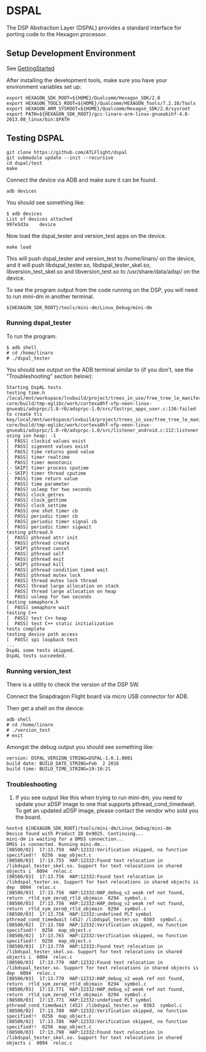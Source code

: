 # DSPAL

The DSP Abstraction Layer (DSPAL) provides a standard interface for porting
code to the Hexagon processor.

## Setup Development Environment

See [GettingStarted](https://github.com/ATLFlight/ATLFlightDocs/blob/master/GettingStarted.md)

After installing the development tools, make sure you have your environment variables set up:
```
export HEXAGON_SDK_ROOT=${HOME}/Qualcomm/Hexagon_SDK/2.0
export HEXAGON_TOOLS_ROOT=${HOME}/Qualcomm/HEXAGON_Tools/7.2.10/Tools
export HEXAGON_ARM_SYSROOT=${HOME}/Qualcomm/Hexagon_SDK/2.0/sysroot
export PATH=${HEXAGON_SDK_ROOT}/gcc-linaro-arm-linux-gnueabihf-4.8-2013.08_linux/bin:$PATH
```

## Testing DSPAL

```
git clone https://github.com/ATLFlight/dspal
git submodule update --init --recursive
cd dspal/test
make
```

Connect the device via ADB and make sure it can be found.
```
adb devices
```
You should see something like:
```
$ adb devices
List of devices attached 
997e5d3a	device
```
Now load the dspal_tester and version_test apps on the device.
```
make load
```

This will push dspal_tester and version_test to /home/linaro/ on the device, and it will push
libdspal_tester.so, libdspal_tester_skel.so, libversion_test_skel.so and libversion_test.so to
/usr/share/data/adsp/ on the device.

To see the program output from the code running on the DSP, you will need to run mini-dm in another terminal.
```
${HEXAGON_SDK_ROOT}/tools/mini-dm/Linux_Debug/mini-dm
```

### Running dspal_tester
To run the program:
```
$ adb shell
# cd /home/linaro
# ./dspal_tester
```

You should see output on the ADB terminal similar to (if you don't, see the "Troubleshooting" section below):
```
Starting DspAL tests
testing time.h
/local/mnt/workspace/lnxbuild/project/trees_in_use/free_tree_le_manifest_LNX.LER.1.0_eagle8074_commander_17199839/checkout/oe-core/build/tmp-eglibc/work/cortexa8hf-vfp-neon-linux-gnueabi/adsprpc/1.0-r0/adsprpc-1.0/src/fastrpc_apps_user.c:136:failed to create tls key/local/mnt/workspace/lnxbuild/project/trees_in_use/free_tree_le_manifest_LNX.LER.1.0_eagle8074_commander_17199839/checkout/oe-core/build/tmp-eglibc/work/cortexa8hf-vfp-neon-linux-gnueabi/adsprpc/1.0-r0/adsprpc-1.0/src/listener_android.c:112:listener using ion heap: -1
[  PASS] clockid values exist
[  PASS] sigevent values exist
[  PASS] time returns good value
[  PASS] timer realtime
[  PASS] timer monotonic
[- SKIP] timer process cputime
[- SKIP] timer thread cputime
[  PASS] time return value
[  PASS] time parameter
[  PASS] usleep for two seconds
[  PASS] clock_getres
[  PASS] clock_gettime
[  PASS] clock_settime
[  PASS] one shot timer cb
[  PASS] periodic timer cb
[  PASS] periodic timer signal cb
[  PASS] periodic timer sigwait
testing pthread.h
[  PASS] pthread attr init
[  PASS] pthread create
[- SKIP] pthread cancel
[  PASS] pthread self
[  PASS] pthread exit
[- SKIP] pthread kill
[  PASS] pthread condition timed wait
[  PASS] pthread mutex lock
[  PASS] thread mutex lock thread
[  PASS] thread large allocation on stack
[  PASS] thread large allocation on heap
[  PASS] usleep for two seconds
testing semaphore.h
[  PASS] semaphore wait
testing C++
[  PASS] test C++ heap
[  PASS] test C++ static initialization
tests complete
testing device path access
[  PASS] spi loopback test
...
DspAL some tests skipped.
DspAL tests succeeded.
```

### Running version_test

There is a utility to check the version of the DSP SW.

Connect the Snapdragon Flight board via micro USB connector for ADB.

Then get a shell on the device:

```
adb shell
# cd /home/linaro
# ./version_test
# exit
```

Amongst the debug output you should see something like:

```
version: DSPAL_VERSION_STRING=DSPAL-1.0.1.0001
build date: BUILD_DATE_STRING=Feb  2 2016
build time: BUILD_TIME_STRING=19:10:21
```

### Troubleshooting

1. If you see output like this when trying to run mini-dm, you need to update your aDSP image to one that supports pthread_cond_timedwait. To get an updated aDSP image, please contact the vendor who sold you the board.
```
host>$ ${HEXAGON_SDK_ROOT}/tools/mini-dm/Linux_Debug/mini-dm
Device found with Product ID 0x9025. Continuing...
mini-dm is waiting for a DMSS connection...
DMSS is connected. Running mini-dm...
[08500/02]  17:13.750  HAP:12332:Verification skipped, no function specified!!  0256  map_object.c
[08500/03]  17:13.755  HAP:12332:Found text relocation in /libdspal_tester_skel.so. Support for text relocations in shared objects i  0094  reloc.c
[08500/03]  17:13.756  HAP:12332:Found text relocation in /libdspal_tester.so. Support for text relocations in shared objects is dep  0094  reloc.c
[08500/03]  17:13.756  HAP:12332:HAP_debug_v2 weak ref not found, return _rtld_sym_zero@_rtld_objmain  0294  symbol.c
[08500/03]  17:13.756  HAP:12332:HAP_debug_v2 weak ref not found, return _rtld_sym_zero@_rtld_objmain  0294  symbol.c
[08500/03]  17:13.756  HAP:12332:undefined PLT symbol pthread_cond_timedwait (452) /libdspal_tester.so  0303  symbol.c
[08500/02]  17:13.760  HAP:12332:Verification skipped, no function specified!!  0256  map_object.c
[08500/02]  17:13.765  HAP:12332:Verification skipped, no function specified!!  0256  map_object.c
[08500/03]  17:13.770  HAP:12332:Found text relocation in /libdspal_tester_skel.so. Support for text relocations in shared objects i  0094  reloc.c
[08500/03]  17:13.770  HAP:12332:Found text relocation in /libdspal_tester.so. Support for text relocations in shared objects is dep  0094  reloc.c
[08500/03]  17:13.770  HAP:12332:HAP_debug_v2 weak ref not found, return _rtld_sym_zero@_rtld_objmain  0294  symbol.c
[08500/03]  17:13.771  HAP:12332:HAP_debug_v2 weak ref not found, return _rtld_sym_zero@_rtld_objmain  0294  symbol.c
[08500/03]  17:13.771  HAP:12332:undefined PLT symbol pthread_cond_timedwait (452) /libdspal_tester.so  0303  symbol.c
[08500/02]  17:13.780  HAP:12332:Verification skipped, no function specified!!  0256  map_object.c
[08500/02]  17:13.786  HAP:12332:Verification skipped, no function specified!!  0256  map_object.c
[08500/03]  17:13.790  HAP:12332:Found text relocation in /libdspal_tester_skel.so. Support for text relocations in shared objects i  0094  reloc.c
```

